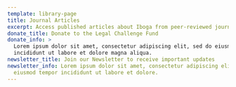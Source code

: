 ```yaml
---
template: library-page
title: Journal Articles
excerpt: Access published articles about Iboga from peer-reviewed journals
donate_title: Donate to the Legal Challenge Fund
donate_info: >
  Lorem ipsum dolor sit amet, consectetur adipiscing elit, sed do eiusmod tempor
  incididunt ut labore et dolore magna aliqua.
newsletter_title: Join our Newsletter to receive important updates
newsletter_info: Lorem ipsum dolor sit amet, consectetur adipiscing elit, sed do
  eiusmod tempor incididunt ut labore et dolore.
---
```

